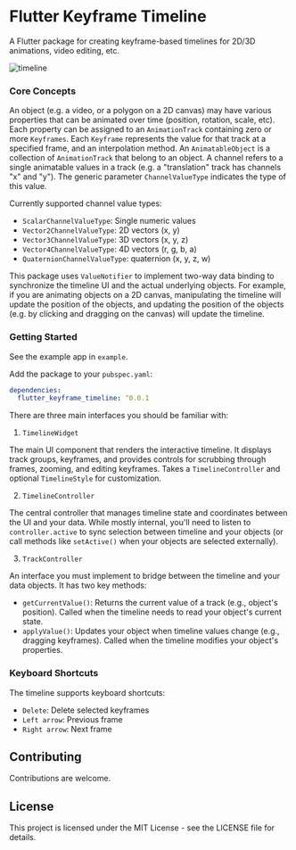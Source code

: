 # Flutter Keyframe Timeline

A Flutter package for creating keyframe-based timelines for 2D/3D animations, video editing, etc.

![timeline](https://github.com/user-attachments/assets/4c3a33de-4693-4485-a7f3-cd5a27e4bb7e)

### Core Concepts

An object (e.g. a video, or a polygon on a 2D canvas) may have various properties that can be animated over time (position, rotation, scale, etc). Each property can be assigned to an `AnimationTrack`  containing zero or more `Keyframes`. Each `Keyframe` represents the value for that track at a specified frame, and an interpolation method. An `AnimatableObject` is a collection of `AnimationTrack` that belong to an object. A channel refers to a single animatable values in  a track (e.g. a "translation" track has channels "x" and "y"). The generic parameter `ChannelValueType` indicates the type of this value. 

Currently supported channel value types:
- `ScalarChannelValueType`: Single numeric values
- `Vector2ChannelValueType`: 2D vectors (x, y)
- `Vector3ChannelValueType`: 3D vectors (x, y, z)
- `Vector4ChannelValueType`: 4D vectors (r, g, b, a)
- `QuaternionChannelValueType`: quaternion (x, y, z, w)

This package uses `ValueNotifier` to implement two-way data binding to synchronize the timeline UI and the actual underlying objects. For example, if you are animating objects on a 2D canvas, manipulating the timeline will update the position of the objects, and updating the position of the objects (e.g. by clicking and dragging on the canvas) will update the timeline.

### Getting Started

See the example app in `example`.

Add the package to your `pubspec.yaml`:

```yaml
dependencies:
  flutter_keyframe_timeline: ^0.0.1
```

There are three main interfaces you should be familiar with:

1) `TimelineWidget`

The main UI component that renders the interactive timeline. It displays track groups, keyframes, and provides controls for scrubbing through frames, zooming, and editing keyframes. Takes a `TimelineController` and optional `TimelineStyle` for customization.

2) `TimelineController`

The central controller that manages timeline state and coordinates between the UI and your data. While mostly internal, you'll need to listen to `controller.active` to sync selection between timeline and your objects (or call methods like `setActive()` when your objects are selected externally).

3) `TrackController`

An interface you must implement to bridge between the timeline and your data objects. It has two key methods:

- `getCurrentValue()`: Returns the current value of a track (e.g., object's position). Called when the timeline needs to read your object's current state.
- `applyValue()`: Updates your object when timeline values change (e.g., dragging keyframes). Called when the timeline modifies your object's properties.

### Keyboard Shortcuts

The timeline supports keyboard shortcuts:
- `Delete`: Delete selected keyframes
- `Left arrow`: Previous frame
- `Right arrow`: Next frame


## Contributing

Contributions are welcome.

## License

This project is licensed under the MIT License - see the LICENSE file for details.
